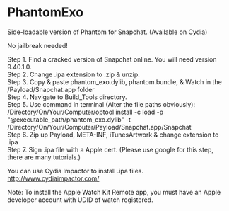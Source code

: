 # PhantomExo
Side-loadable version of Phantom for Snapchat. (Available on Cydia)

No jailbreak needed!

Step 1. Find a cracked version of Snapchat online. You will need version 9.40.1.0. <br />
Step 2. Change .ipa extension to .zip & unzip. <br />
Step 3. Copy & paste phantom_exo.dylib, phantom.bundle, & Watch in the /Payload/Snapchat.app folder <br />
Step 4. Navigate to Build_Tools directory. <br />
Step 5. Use command in terminal (Alter the file paths obviously): <br />
/Directory/On/Your/Computer/optool install -c load -p "@executable_path/phantom_exo.dylib" -t /Directory/On/Your/Computer/Payload/Snapchat.app/Snapchat <br />
Step 6. Zip up Payload, META-INF, iTunesArtwork & change extension to .ipa <br />
Step 7. Sign .ipa file with a Apple cert. (Please use google for this step, there are many tutorials.) <br />

You can use Cydia Impactor to install .ipa files. http://www.cydiaimpactor.com/ <br />

Note: To install the Apple Watch Kit Remote app, you must have an Apple developer account with UDID of watch registered. <br />
